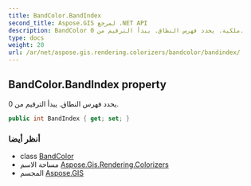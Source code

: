 ```yaml
---
title: BandColor.BandIndex
second_title: Aspose.GIS لمرجع .NET API
description: BandColor ملكية. يحدد فهرس النطاق. يبدأ الترقيم من 0.
type: docs
weight: 20
url: /ar/net/aspose.gis.rendering.colorizers/bandcolor/bandindex/
---
```

## BandColor.BandIndex property

يحدد فهرس النطاق. يبدأ الترقيم من 0.

```csharp
public int BandIndex { get; set; }
```

### أنظر أيضا

* class [BandColor](../)
* مساحة الاسم [Aspose.Gis.Rendering.Colorizers](../../bandcolor/)
* المجسم [Aspose.GIS](../../../)


